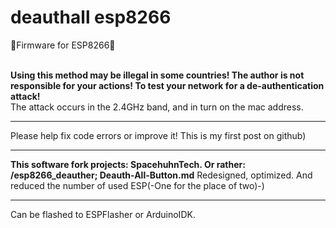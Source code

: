 # deauthall esp8266
🔩Firmware for ESP8266🔩



<br><b>Using this method may be illegal in some countries! The author is not responsible for your actions!
To test your network for a de-authentication attack!</b></br>
The attack occurs in the 2.4GHz band, and in turn on the mac address.
___
Please help fix code errors or improve it!
This is my first post on github)
___
**This software fork projects: SpacehuhnTech.
Or rather: /esp8266_deauther; Deauth-All-Button.md**
Redesigned, optimized. And reduced the number of used ESP(-One for the place of two)-)
___
Can be flashed to ESPFlasher or ArduinoIDK.
